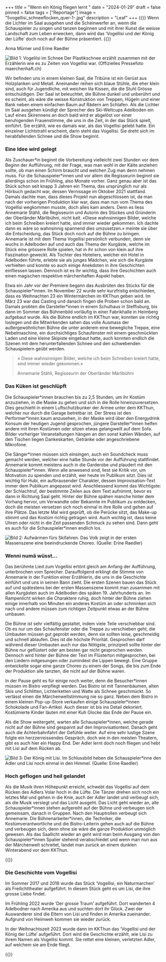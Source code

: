 +++
title = "Wenn ein König fliegen lernt "
date = "2024-01-29"
draft = false
pinned = false
tags = ["Reportage"]
image = "5vogellisi_schneeflocken_quer-1-.jpg"
description = "Leaf"
+++
{{<lead>}} Wenn die Lichter im Saal ausgehen und die Scheinwerfer an, wenn die Schauspieler zu singen und tanzen beginnen und mit ihrer Kunst die weisse Landschaft zum Leben erwecken, dann wird das ‘Vogellisi und der König der Lüfte’ doch noch auf der Bühne präsentiert. 
 {{</lead>}}

Anna Mürner und Erine Raedler

![Bild 1: Vogelilsi im Schnee Der Plastikschnee erzählt zusammen mit der Erzählerin wie es zu Zeiten von Vogellisi war. (Offizielles Pressefoto maerchenhaft.ch)](5vogellisi_schneeflocken_quer-1-.jpg)

Wir befinden uns in einem kleinen Saal, die Tribüne ist ein Gerüst aus Holzplanken und Metall. Aneinander reihen sich blaue Stühle, die eher klein sind, auch für Jugendliche, mit weichen lila Kissen, die die Stuhl Grösse entschuldigen. Der Saal ist beleuchtet, die Bühne dunkel und unberührt und es scheint, als wäre die weisse Konstruktion von Treppen, Hügeln und einer Bank neben einem einfachen Baum auf Rädern am Schlafen. Als die Lichter im Saal ausgehen kündigt der Sprecher des Ski-Weltcups Adelboden ein Lauf eines Skirennens an doch bald wird er abgelöst vor einer beruhigenden Frauenstimme, die uns in die Zeit, in der das Stück spielt, einführt. Sie erzählt, wie es damals war, als das Vogellisi gelebt hatte. Ein einzelner Lichtstrahl erscheint, darin steht das Vogellisi. Sie dreht sich im herabfallenden Schnee und die Show beginnt.  

### Eine Idee wird gelegt

Als Zuschauer\*in beginnt die Vorbereitung vielleicht zwei Stunden vor dem Beginn der Aufführung, mit der Frage, was man wohl in der Kälte anziehen sollte, ob man einen Schirm braucht und welchen Zug man denn nehmen muss. Für die Schauspieler\*innen und vor allem die Regisseurin beginnt sie allerdings schon im Frühling, also Monate vorher. Ganz genau aber ist das Stück schon seit knapp 3 Jahren ein Thema, das ursprünglich nur als Hörbuch gedacht war, dessen Vernissage im Oktober 2021 stattfand. Damals dachte man, dass dieses Projekt nun abgeschlossen ist, da man nach der vorherigen Produktion klar war, dass man nun vom Thema des Vogellisi wegkommen musste, doch alles kam anders.  Denn es liess Annemarie Stähli, die Regisseurin und Autorin des Stückes und Gründerin der Oberländer Märlibühni, nicht kalt. «Diese wahnsinnigen Bilder, welche ich beim Schreiben kreiert hatte, sind immer wieder gekommen. Ich dachte dann es wäre so wahnsinnig spannend dies umzusetzen.» meinte sie über die Entscheidung, das Stück doch noch auf die Bühne zu bringen. Annemarie ist mit dem Thema Vogellisi persönlich verbunden, denn sie wuchs in Adelboden auf und auch das Thema der Kurgäste, welche im Stück eine grössere Rolle spielen, hat in ihr schon von klein auf ihre Faszination geweckt. Als Tochter des Hoteliers, welcher ein Hotel in Adelboden führte, erlebte sie als junges Mädchen, wie sich die Kurgäste verhielten und konnte so auch einige Anekdoten in ihre Geschichten einfliessen lassen. Dennoch ist es ihr wichtig, dass ihre Geschichten auch einen magischen respektive märchenhaften Aspekt haben. 

Etwa ein Jahr vor der Premiere begann das Ausbrüten des Stücks für die Schauspieler\*innen. Im November 22 wurde sehr kurzfristig entschieden, dass es Weihnachten 23 ein Wintermärchen im KKThun geben wird. Im März 23 war das Casting und danach fingen die Proben schon bald an. Damals probten die Darsteller\*innen in einem Schulhaus in Steffisburg, bis dann im Sommer das Bühnenbild vorläufig in einer Fabrikhalle in Heimberg aufgebaut wurde. Als die Bühne endlich im KKThun war, konnten sie richtig loslegen und die Mitwirkenden sahen das volle Ausmass der außergewöhnlichen Bühne die unter anderem eine bewegliche Treppe, eine Nebelmaschine, ein durchsichtiges Schaufenster mit einem geschmückten Laden und eine kleine Skipiste eingebaut hatte, auch konnten endlich die Szenen mit dem herunterfallenden Schnee und den schwebenden Schauspielern geübt werden. 

> « Diese wahnsinnigen Bilder, welche ich beim Schreiben kreiert hatte, sind immer wieder gekommen.» 
>
> Annemarie Stähli, Regisseurin der Oberländer Märlibühni

### Das Küken ist geschlüpft

Die Schauspieler\*innen brauchen bis zu 2,5 Stunden, um ihr Kostüm anzuziehen, in die Maske zu gehen und sich in die Rolle hineinzuversetzen. Dies geschieht in einem Luftschutzbunker der Armee unter dem KKThun, welcher nur durch die Garage betretbar ist. Der Stress ist den Performer\*innen kaum anzusehen, in der Maske wird über den Energydrink Konsum der heutigen Jugend gesprochen, jüngere Darsteller*innen helfen andere mit ihren Kostümen oder sitzen etwas gelangweilt auf dem Sofa. Bilder vorheriger Veranstaltungen hängen an den sonst kahlen Wänden, auf den Tischen liegen Dankeskarten, Getränke oder angeschriebene Mikrofone. 

Die Sänger\*innen müssen sich einsingen, auch ein Soundcheck muss gemacht werden, welcher eine halbe Stunde vor der Aufführung stattfindet. Annemarie kommt meistens auch in die Garderobe und plaudert mit den Schauspieler\*innen. Wenn alle anwesend sind, liest sie Kritik vor, um Motivation zu spenden und erzählt, wer heute im Publikum sitzt. Dies ist wichtig für Hubi, ein aufbrausender Charakter, dessen Improvisation-Text immer dem Publikum angepasst wird. Anschliessend kommt das Wichtigste: der Schlachtruf, der bestimmte Zeilen aus dem Text aufnimmt, bevor es dann in Richtung Saal geht. Hinter der Bühne spähen manche hinter dem Vorhang hervor, um Verwandte oder Bekannte im Publikum zu entdecken, doch die meisten versetzen sich noch einmal in ihre Rolle und gehen auf ihre Plätze. Das letzte Mal wird geprüft, ob die Perücke sitzt, das Make-up stimmt und das Kostüm richtig getragen wird. Auch wichtig ist, dass keine Uhren oder nicht in die Zeit passenden Schmuck zu sehen sind. Dann geht es auch für die Schauspieler*innen endlich los.

![Bild 2: Aufwärmen fürs Skifahren. Das Volk zeigt in der ersten Massenszene eine beeindruckende Choreo. (Quelle: Erine Raedler) ](whatsapp-bild-2024-02-27-um-15.14.30_d0c6653f.jpg)

### Wenni numä wüsst...

Das berühmte Lied zum Vogellisi ertönt gleich am Anfang der Aufführung, unterbrochen vom Sprecher. Darauffolgend erklingt die Stimme von Annemarie in der Funktion einer Erzählerin, die uns in die Geschichte einführt und uns in seinen Bann zieht. Die ersten Szenen bauen das Stück auf und spätestens bei der ersten Massenszene kommt man zusammen mit allen Kurgästen auch im Adelboden des späten 19. Jahrhunderts an. Im Rampenlicht wirken die Charaktere ruhig, doch hinter der Bühne ziehen einige innerhalb von Minuten ein anderes Kostüm an oder schminken sich nach und andere müssen zum richtigen Zeitpunkt etwas an der Bühne umbauen. 

Die Bühne ist sehr vielfältig gestaltet, indem viele Teile verschiebbar sind. Ob es nur um das Schaufenster oder die Treppe zu verschieben geht, die Umbauten müssen gut geprobt werden, denn sie sollten leise, geschmeidig und schnell ablaufen. Dies ist die höchste Priorität. Gesprochen darf während dieser Umbauten auch nur das Nötigste, prinzipiell sollte hinter der Bühne nur geflüstert oder am besten gar nicht gesprochen werden. Dennoch wird hinter der Bühne der Text im Flüsterton mitgesprochen, bei den Liedern mitgesungen oder zumindest die Lippen bewegt. Eine Gruppe entwickelte sogar eine ganze Choreo zu einem der Songs, die bis zum Ende der Produktion alle tanzten, die nicht auf der Bühne waren.

In der Pause geht es für einige noch weiter, denn die Besucher\*innen müssen im Bistro verpflegt werden. Das Bistro ist mit Tannenbäumen, alten Skis und Schlitten, Lichterketten und Watte als Schnee geschmückt. So verlässt einen die Märchenweltstimmung nie so ganz. Neben dem Bistro in einem kleinen Pop-up-Store verkaufen einige Schauspieler\*innen Schokolade und Fan-Artikel. Auch dieser ist bis ins Detail dekoriert. Kostümierte Kinder läuten mit einer Kuh Glocke das Ende der Pause ein.  

Als die Show weitergeht, warten alle Schauspieler*innen, welche gerade nicht auf der Bühne sind gespannt auf den Improvisationtext. Danach geht auch die Achterbahnfahrt der Gefühle weiter. Auf eine sehr lustige Szene folgte ein herzzerreissendes Gespräch, doch wie in den meisten Theatern, gibt es auch hier ein Happy End. Der Adler lernt doch noch fliegen und hebt mit Lisi auf dem Rücken ab. 

![Bild 3: Der König mit Lisi. Im Schlussbild heben die Schauspieler*inne den Adler und Lisi noch einmal in den Himmel. (Quelle: Erine Raedler) ](whatsapp-bild-2024-02-27-um-15.14.30_17c7140b.jpg)

### Hoch geflogen und heil gelandet

Als die Musik ihren Höhepunkt erreicht, schwebt das Vogellisi auf dem Rücken des Adlers Volar hoch in die Lüfte. Die Tänzer drehen sich noch ein letztes Mal und gehen in die Knie, auch der Adler landet und verbeugt sich, als die Musik versiegt und das Licht ausgeht. Das Licht geht wieder an, alle Schauspieler\*innen stehen aufgereiht auf der Bühne und verbeugen sich gemeinsam, danach in Gruppen. Nach den Hauptrollen verbeugt sich Annemarie. Die Bühnenarbeiter\*innen, die Techniker, die Kostümverantwortliche und die Bistro-Leiterin gehen auch auf die Bühne und verbeugen sich, denn ohne sie wäre die ganze Produktion unmöglich gewesen. Als das Saallicht wieder an geht wird man beim Ausgang von den Schauspieler*innen Spalier stehend verabschiedet und wenn man nun aus der Märchenwelt schreitet, landet man zurück an einem dunklen Winterabend vor dem KKThun.

{{<box>}}

### Die Geschichte vom Vogellisi

Im Sommer 2017 und 2018 wurde das Stück ‘Vogellisi, ein Naturmarchen’ als Freilichttheater aufgeführt. In diesem Stück geht es um Lisi, die ihre grosse Liebe findet. 

Im Frühling 2022 wurde ‘Der grosse Traum’ aufgeführt. Dort wanderten 4 Adelbodner nach Amerika aus und suchten dort ihr Glück. Zwei der Auswanderer sind die Eltern von Lisi und finden in Amerika zueinander. Aufgrund von Heimweh kommen sie wieder zurück. 

In der Weihnachtszeit 2023 wurde dann im KKThun das ‘Vogellisi und der König der Lüfte’ aufgeführt. Dort wird die Geschichte erzählt, wie Lisi zu ihrem Namen als Vogellisi kommt. Sie rettet eine kleinen, verletzten Adler, auf welchem sie am Ende fliegt.

{{</box>}}